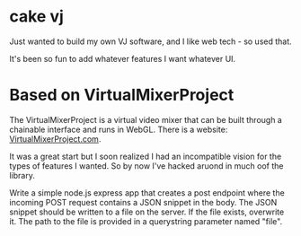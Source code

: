 # cake vj

Just wanted to build my own VJ software, and I like web tech - so used that. 

It's been so fun to add whatever features I want whatever UI.

# Based on VirtualMixerProject

The VirtualMixerProject is a virtual video mixer that can be built through a chainable interface and runs in WebGL. There is a website: [VirtualMixerProject.com](https://virtualmixproject.com/).

It was a great start but I soon realized I had an incompatible vision for the types of features I wanted. So by now I've hacked aruond in much oof the library. 

Write a simple node.js express app that creates a post endpoint where the incoming POST request contains a JSON snippet in the body. The JSON snippet should be written to a file on the server. If the file exists, overwrite it. The path to the file is provided in a querystring parameter named "file".
